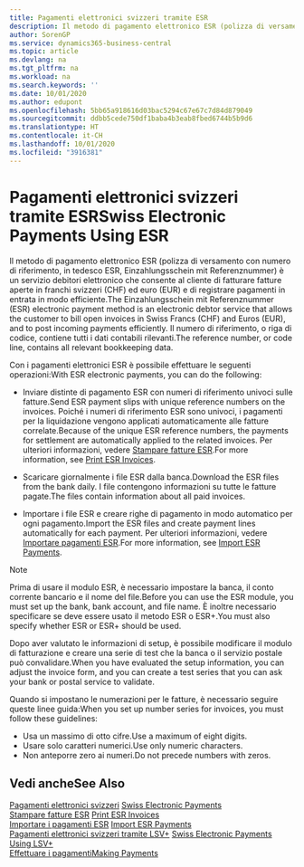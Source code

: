 ```yaml
---
title: Pagamenti elettronici svizzeri tramite ESR
description: Il metodo di pagamento elettronico ESR (polizza di versamento con numero di riferimento, in tedesco ESR, Einzahlungsschein mit Referenznummer) è un servizio debitori elettronico che consente al cliente di fatturare fatture aperte in franchi svizzeri (CHF) ed euro (EUR) e di registrare pagamenti in entrata in modo efficiente.
author: SorenGP
ms.service: dynamics365-business-central
ms.topic: article
ms.devlang: na
ms.tgt_pltfrm: na
ms.workload: na
ms.search.keywords: ''
ms.date: 10/01/2020
ms.author: edupont
ms.openlocfilehash: 5bb65a918616d03bac5294c67e67c7d84d879049
ms.sourcegitcommit: ddbb5cede750df1baba4b3eab8fbed6744b5b9d6
ms.translationtype: HT
ms.contentlocale: it-CH
ms.lasthandoff: 10/01/2020
ms.locfileid: "3916381"
---
```

# <a name="swiss-electronic-payments-using-esr"></a><span data-ttu-id="3d782-103">Pagamenti elettronici svizzeri tramite ESR</span><span class="sxs-lookup"><span data-stu-id="3d782-103">Swiss Electronic Payments Using ESR</span></span>
<span data-ttu-id="3d782-104">Il metodo di pagamento elettronico ESR (polizza di versamento con numero di riferimento, in tedesco ESR, Einzahlungsschein mit Referenznummer) è un servizio debitori elettronico che consente al cliente di fatturare fatture aperte in franchi svizzeri (CHF) ed euro (EUR) e di registrare pagamenti in entrata in modo efficiente.</span><span class="sxs-lookup"><span data-stu-id="3d782-104">The Einzahlungsschein mit Referenznummer (ESR) electronic payment method is an electronic debtor service that allows the customer to bill open invoices in Swiss Francs (CHF) and Euros (EUR), and to post incoming payments efficiently.</span></span> <span data-ttu-id="3d782-105">Il numero di riferimento, o riga di codice, contiene tutti i dati contabili rilevanti.</span><span class="sxs-lookup"><span data-stu-id="3d782-105">The reference number, or code line, contains all relevant bookkeeping data.</span></span>  

<span data-ttu-id="3d782-106">Con i pagamenti elettronici ESR è possibile effettuare le seguenti operazioni:</span><span class="sxs-lookup"><span data-stu-id="3d782-106">With ESR electronic payments, you can do the following:</span></span>  

- <span data-ttu-id="3d782-107">Inviare distinte di pagamento ESR con numeri di riferimento univoci sulle fatture.</span><span class="sxs-lookup"><span data-stu-id="3d782-107">Send ESR payment slips with unique reference numbers on the invoices.</span></span> <span data-ttu-id="3d782-108">Poiché i numeri di riferimento ESR sono univoci, i pagamenti per la liquidazione vengono applicati automaticamente alle fatture correlate.</span><span class="sxs-lookup"><span data-stu-id="3d782-108">Because of the unique ESR reference numbers, the payments for settlement are automatically applied to the related invoices.</span></span> <span data-ttu-id="3d782-109">Per ulteriori informazioni, vedere [Stampare fatture ESR](how-to-print-esr-invoices.md).</span><span class="sxs-lookup"><span data-stu-id="3d782-109">For more information, see [Print ESR Invoices](how-to-print-esr-invoices.md).</span></span>  

- <span data-ttu-id="3d782-110">Scaricare giornalmente i file ESR dalla banca.</span><span class="sxs-lookup"><span data-stu-id="3d782-110">Download the ESR files from the bank daily.</span></span> <span data-ttu-id="3d782-111">I file contengono informazioni su tutte le fatture pagate.</span><span class="sxs-lookup"><span data-stu-id="3d782-111">The files contain information about all paid invoices.</span></span>  

- <span data-ttu-id="3d782-112">Importare i file ESR e creare righe di pagamento in modo automatico per ogni pagamento.</span><span class="sxs-lookup"><span data-stu-id="3d782-112">Import the ESR files and create payment lines automatically for each payment.</span></span> <span data-ttu-id="3d782-113">Per ulteriori informazioni, vedere [Importare pagamenti ESR](how-to-import-esr-payments.md).</span><span class="sxs-lookup"><span data-stu-id="3d782-113">For more information, see [Import ESR Payments](how-to-import-esr-payments.md).</span></span>  

> [!NOTE]  
>  <span data-ttu-id="3d782-114">Prima di usare il modulo ESR, è necessario impostare la banca, il conto corrente bancario e il nome del file.</span><span class="sxs-lookup"><span data-stu-id="3d782-114">Before you can use the ESR module, you must set up the bank, bank account, and file name.</span></span> <span data-ttu-id="3d782-115">È inoltre necessario specificare se deve essere usato il metodo ESR o ESR+.</span><span class="sxs-lookup"><span data-stu-id="3d782-115">You must also specify whether ESR or ESR+ should be used.</span></span>

<span data-ttu-id="3d782-116">Dopo aver valutato le informazioni di setup, è possibile modificare il modulo di fatturazione e creare una serie di test che la banca o il servizio postale può convalidare.</span><span class="sxs-lookup"><span data-stu-id="3d782-116">When you have evaluated the setup information, you can adjust the invoice form, and you can create a test series that you can ask your bank or postal service to validate.</span></span>  

<span data-ttu-id="3d782-117">Quando si impostano le numerazioni per le fatture, è necessario seguire queste linee guida:</span><span class="sxs-lookup"><span data-stu-id="3d782-117">When you set up number series for invoices, you must follow these guidelines:</span></span>  

- <span data-ttu-id="3d782-118">Usa un massimo di otto cifre.</span><span class="sxs-lookup"><span data-stu-id="3d782-118">Use a maximum of eight digits.</span></span>  
- <span data-ttu-id="3d782-119">Usare solo caratteri numerici.</span><span class="sxs-lookup"><span data-stu-id="3d782-119">Use only numeric characters.</span></span>  
- <span data-ttu-id="3d782-120">Non anteporre zero ai numeri.</span><span class="sxs-lookup"><span data-stu-id="3d782-120">Do not precede numbers with zeros.</span></span>  

## <a name="see-also"></a><span data-ttu-id="3d782-121">Vedi anche</span><span class="sxs-lookup"><span data-stu-id="3d782-121">See Also</span></span>  
 <span data-ttu-id="3d782-122">[Pagamenti elettronici svizzeri](swiss-electronic-payments.md) </span><span class="sxs-lookup"><span data-stu-id="3d782-122">[Swiss Electronic Payments](swiss-electronic-payments.md) </span></span>  
 <span data-ttu-id="3d782-123">[Stampare fatture ESR](how-to-print-esr-invoices.md) </span><span class="sxs-lookup"><span data-stu-id="3d782-123">[Print ESR Invoices](how-to-print-esr-invoices.md) </span></span>  
 <span data-ttu-id="3d782-124">[Importare i pagamenti ESR](how-to-import-esr-payments.md) </span><span class="sxs-lookup"><span data-stu-id="3d782-124">[Import ESR Payments](how-to-import-esr-payments.md) </span></span>  
 <span data-ttu-id="3d782-125">[Pagamenti elettronici svizzeri tramite LSV+](swiss-electronic-payments-using-lsv-.md) </span><span class="sxs-lookup"><span data-stu-id="3d782-125">[Swiss Electronic Payments Using LSV+](swiss-electronic-payments-using-lsv-.md) </span></span>  
 [<span data-ttu-id="3d782-126">Effettuare i pagamenti</span><span class="sxs-lookup"><span data-stu-id="3d782-126">Making Payments</span></span>](../../payables-make-payments.md)
